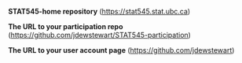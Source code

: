 
**STAT545-home repository** (https://stat545.stat.ubc.ca)

**The URL to your participation repo** (https://github.com/jdewstewart/STAT545-participation)

**The URL to your user account page** (https://github.com/jdewstewart)
